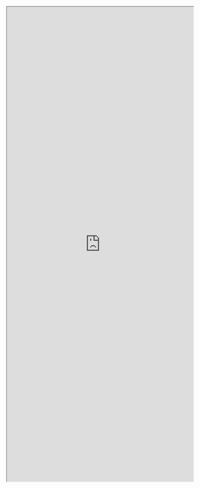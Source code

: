 <div style="display: block; position: relative; width: 100%; height: 1000px; --aspect-ratio:9/16; padding-bottom: calc(var(--aspect-ratio) * 100%);"><iframe src="https://github.com/jimbrig" allow="fullscreen" style="position: absolute; top: 0px; left: 0px; height: 100%; width: 100%;"></iframe></div>